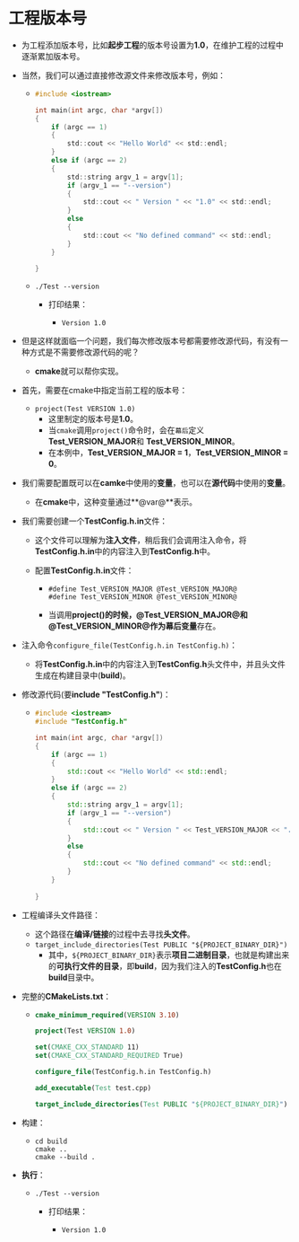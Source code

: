 # 工程版本号

- 为工程添加版本号，比如**起步工程**的版本号设置为**1.0**，在维护工程的过程中逐渐累加版本号。

- 当然，我们可以通过直接修改源文件来修改版本号，例如：

  - ```c
    #include <iostream>
    
    int main(int argc, char *argv[])
    {
        if (argc == 1)
        {
            std::cout << "Hello World" << std::endl;
        }
        else if (argc == 2)
        {
            std::string argv_1 = argv[1];
            if (argv_1 == "--version")
            {
                std::cout << " Version " << "1.0" << std::endl;
            }
            else 
            {
                std::cout << "No defined command" << std::endl;
            }
        }
        
    }
    ```

  - ```shell
    ./Test --version
    ```

    - 打印结果：

      - ```shell
        Version 1.0
        ```

- 但是这样就面临一个问题，我们每次修改版本号都需要修改源代码，有没有一种方式是不需要修改源代码的呢？

  - **cmake**就可以帮你实现。

- 首先，需要在cmake中指定当前工程的版本号：

  - `project(Test VERSION 1.0)`
    - 这里制定的版本号是**1.0**。
    - 当`cmake`调用`project()`命令时，会在`幕后`定义**Test_VERSION_MAJOR**和 **Test_VERSION_MINOR**。
    - 在本例中，**Test_VERSION_MAJOR = 1**，**Test_VERSION_MINOR = 0**。

- 我们需要配置既可以在**camke**中使用的**变量**，也可以在**源代码**中使用的**变量**。

  - 在**cmake**中，这种变量通过**@var@**表示。

- 我们需要创建一个**TestConfig.h.in**文件：

  - 这个文件可以理解为**注入文件**，稍后我们会调用注入命令，将**TestConfig.h.in**中的内容注入到**TestConfig.h**中。

  - 配置**TestConfig.h.in**文件：

    - ```
      #define Test_VERSION_MAJOR @Test_VERSION_MAJOR@
      #define Test_VERSION_MINOR @Test_VERSION_MINOR@
      ```

    - 当调用**project()**的时候，**@Test_VERSION_MAJOR@**和**@Test_VERSION_MINOR@**作为**幕后变量**存在。

- 注入命令`configure_file(TestConfig.h.in TestConfig.h)`：

  - 将**TestConfig.h.in**中的内容注入到**TestConfig.h**头文件中，并且头文件生成在构建目录中(**build**)。

- 修改源代码(要**include "TestConfig.h"**)：

  - ```cpp
    #include <iostream>
    #include "TestConfig.h"
    
    int main(int argc, char *argv[])
    {
        if (argc == 1)
        {
            std::cout << "Hello World" << std::endl;
        }
        else if (argc == 2)
        {
            std::string argv_1 = argv[1];
            if (argv_1 == "--version")
            {
                std::cout << " Version " << Test_VERSION_MAJOR << "." << Test_VERSION_MINOR << std::endl;
            }
            else 
            {
                std::cout << "No defined command" << std::endl;
            }
        }
        
    }
    ```

- 工程编译头文件路径：

  - 这个路径在**编译/链接**的过程中去寻找**头文件**。
  - `target_include_directories(Test PUBLIC "${PROJECT_BINARY_DIR}")`
    - 其中，`${PROJECT_BINARY_DIR}`表示**项目二进制目录**，也就是构建出来的**可执行文件的目录**，即**build**，因为我们注入的**TestConfig.h**也在**build**目录中。

- 完整的**CMakeLists.txt**：

  - ```cmake
    cmake_minimum_required(VERSION 3.10)
    
    project(Test VERSION 1.0)
    
    set(CMAKE_CXX_STANDARD 11)
    set(CMAKE_CXX_STANDARD_REQUIRED True)
    
    configure_file(TestConfig.h.in TestConfig.h)
    
    add_executable(Test test.cpp)
    
    target_include_directories(Test PUBLIC "${PROJECT_BINARY_DIR}")
    ```

- 构建：

  - ```shell
    cd build
    cmake ..
    cmake --build .
    ```

- **执行**：

  - ```shell
    ./Test --version
    ```

    - 打印结果：

      - ```shell
        Version 1.0
        ```
